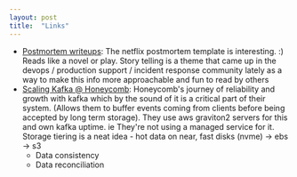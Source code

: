 ```yaml
---
layout: post
title:  "Links"
---
```


* [Postmortem writeups](https://surfingcomplexity.blog/2021/11/21/oops-writeups/): The netflix postmortem template is interesting. :) Reads like a novel or play. Story telling is a theme that came up in the devops / production support / incident response community lately as a way to make this info more approachable and fun to read by others
* [Scaling Kafka @ Honeycomb](https://www.honeycomb.io/blog/scaling-kafka-observability-pipelines/): Honeycomb's journey of reliability and growth with kafka which by the sound of it is a critical part of their system. (Allows them to buffer events coming from clients before being accepted by long term storage). They use aws graviton2 servers for this and own kafka uptime. ie They're not using a managed service for it. Storage tiering is a neat idea - hot data on near, fast disks (nvme) -> ebs -> s3
  * Data consistency
  * Data reconciliation
